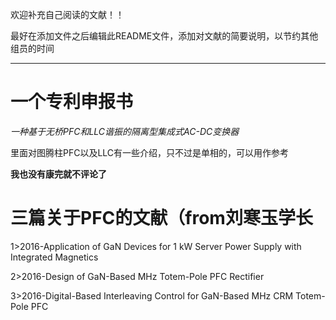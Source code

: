 欢迎补充自己阅读的文献！！

最好在添加文件之后编辑此README文件，添加对文献的简要说明，以节约其他组员的时间

---

# 一个专利申报书

*一种基于无桥PFC和LLC谐振的隔离型集成式AC-DC变换器*

里面对图腾柱PFC以及LLC有一些介绍，只不过是单相的，可以用作参考

**我也没有康完就不评论了**

# 三篇关于PFC的文献（from刘寒玉学长

1>2016-Application of GaN Devices for 1 kW Server Power Supply with Integrated Magnetics

2>2016-Design of GaN-Based MHz Totem-Pole PFC Rectifier

3>2016-Digital-Based Interleaving Control for GaN-Based MHz CRM Totem-Pole PFC
